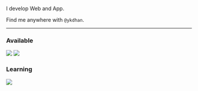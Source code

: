 I develop Web and App.

Find me anywhere with `@ykdhan`.

---

### Available
<img src="https://img.shields.io/badge/Flutter-61c9f9?style=flat&logo=flutter&logoColor=white"/> <img src="https://img.shields.io/badge/Vue-41b883?style=flat&logo=vuedotjs&logoColor=white"/>

### Learning
<img src="https://img.shields.io/badge/Swift-F05138?style=flat&logo=swift&logoColor=white"/>
